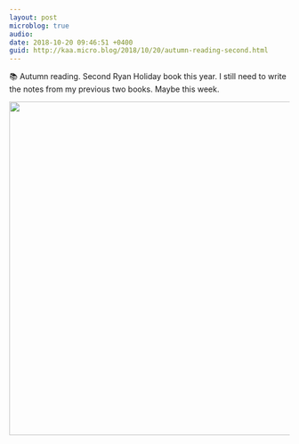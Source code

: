 ```yaml
---
layout: post
microblog: true
audio: 
date: 2018-10-20 09:46:51 +0400
guid: http://kaa.micro.blog/2018/10/20/autumn-reading-second.html
---
```

📚 Autumn reading. Second Ryan Holiday book this year. I still need to write the notes from my previous two books. Maybe this week.

<img src="http://www.kaa.bz/uploads/2018/bf461b09f8.jpg" width="599" height="600" />
